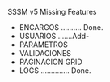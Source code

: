 SSSM v5
Missing Features
- ENCARGOS .......... Done.
- USUARIOS .......Add-
- PARAMETROS
- VALIDACIONES
- PAGINACION GRID
- LOGS .............. Done.
